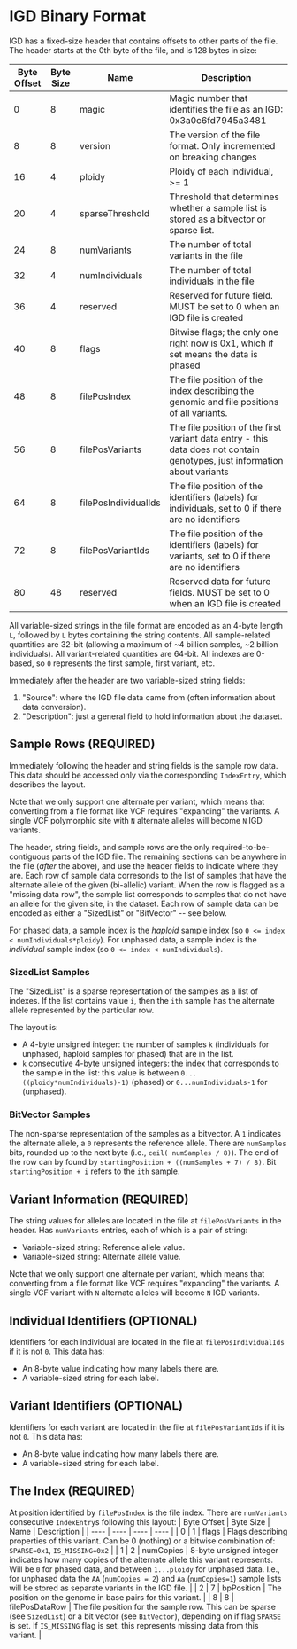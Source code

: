 # IGD Binary Format

IGD has a fixed-size header that contains offsets to other parts of the file. The header
starts at the 0th byte of the file, and is 128 bytes in size:

| Byte Offset | Byte Size | Name | Description |
| ---- | ---- | ---- | ---- |
| 0 | 8 | magic | Magic number that identifies the file as an IGD: 0x3a0c6fd7945a3481 |
| 8 | 8 | version | The version of the file format. Only incremented on breaking changes |
| 16 | 4 | ploidy | Ploidy of each individual, >= 1 |
| 20 | 4 | sparseThreshold | Threshold that determines whether a sample list is stored as a bitvector or sparse list. |
| 24 | 8 | numVariants | The number of total variants in the file |
| 32 | 4 | numIndividuals | The number of total individuals in the file |
| 36 | 4 | reserved | Reserved for future field. MUST be set to 0 when an IGD file is created |
| 40 | 8 | flags | Bitwise flags; the only one right now is 0x1, which if set means the data is phased |
| 48 | 8 | filePosIndex | The file position of the index describing the genomic and file positions of all variants. |
| 56 | 8 | filePosVariants | The file position of the first variant data entry - this data does not contain genotypes, just information about variants |
| 64 | 8 | filePosIndividualIds | The file position of the identifiers (labels) for individuals, set to 0 if there are no identifiers |
| 72 | 8 | filePosVariantIds | The file position of the identifiers (labels) for variants, set to 0 if there are no identifiers |
| 80 | 48 | reserved | Reserved data for future fields. MUST be set to 0 when an IGD file is created |

All variable-sized strings in the file format are encoded as an 4-byte length `L`, followed by `L` bytes containing the string contents.
All sample-related quantities are 32-bit (allowing a maximum of ~4 billion samples, ~2 billion individuals). All variant-related quantities are 64-bit.
All indexes are 0-based, so `0` represents the first sample, first variant, etc.

Immediately after the header are two variable-sized string fields:
1. "Source": where the IGD file data came from (often information about data conversion).
2. "Description": just a general field to hold information about the dataset.

## Sample Rows (REQUIRED)

Immediately following the header and string fields is the sample row data. This data should be accessed only via the corresponding `IndexEntry`, which describes the layout.

Note that we only support one alternate per variant, which means that converting from a file format like VCF requires "expanding" the variants. A single VCF polymorphic site with `N` alternate alleles will become `N` IGD variants.

The header, string fields, and sample rows are the only required-to-be-contiguous parts of the IGD file. The remaining sections can be anywhere in the file (_after_ the above), and use the header fields to indicate where they are.
Each row of sample data corresonds to the list of samples that have the alternate allele of the given (bi-allelic) variant. When the row is flagged as a "missing data row", the sample list corresponds to samples that do not have an allele for the given site, in the dataset. Each row of sample data can be encoded as either a "SizedList" or "BitVector" -- see below.

For phased data, a sample index is the _haploid_ sample index (so `0 <= index < numIndividuals*ploidy`). For unphased
data, a sample index is the _individual_ sample index (so `0 <= index < numIndividuals`).

### SizedList Samples

The "SizedList" is a sparse representation of the samples as a list of indexes. If the list contains value `i`, then the `ith` sample has the alternate allele represented by the particular row.

The layout is:
  * A 4-byte unsigned integer: the number of samples `k` (individuals for unphased, haploid samples for phased) that are in the list.
  * `k` consecutive 4-byte unsigned integers: the index that corresponds to the sample in the list: this value is between `0...((ploidy*numIndividuals)-1)` (phased) or `0...numIndividuals-1` for (unphased).

### BitVector Samples

The non-sparse representation of the samples as a bitvector. A `1` indicates the alternate allele, a `0` represents the reference allele. There are `numSamples` bits, rounded up to the next byte (i.e., `ceil( numSamples / 8)`). The end of the row can by found by `startingPosition + ((numSamples + 7) / 8)`. Bit `startingPosition + i` refers to the `ith` sample.

## Variant Information (REQUIRED)

The string values for alleles are located in the file at `filePosVariants` in the header. Has `numVariants` entries, each of which is a pair of string:
* Variable-sized string: Reference allele value.
* Variable-sized string: Alternate allele value.

Note that we only support one alternate per variant, which means that converting from a file format like VCF requires "expanding" the variants. A single VCF variant with `N` alternate alleles will become `N` IGD variants.

## Individual Identifiers (OPTIONAL)

Identifiers for each individual are located in the file at `filePosIndividualIds` if it is not `0`. This data has:
* An 8-byte value indicating how many labels there are.
* A variable-sized string for each label.

## Variant Identifiers (OPTIONAL)

Identifiers for each variant are located in the file at `filePosVariantIds` if it is not `0`. This data has:
* An 8-byte value indicating how many labels there are.
* A variable-sized string for each label.

## The Index (REQUIRED)

At position identified by `filePosIndex` is the file index. There are `numVariants` consecutive `IndexEntry`s following this layout:
| Byte Offset | Byte Size | Name | Description |
| ---- | ---- | ---- | ---- |
| 0 | 1 | flags | Flags describing properties of this variant. Can be 0 (nothing) or a bitwise combination of: `SPARSE=0x1`, `IS_MISSING=0x2` |
| 1 | 2 | numCopies | 8-byte unsigned integer indicates how many copies of the alternate allele this variant represents. Will be `0` for phased data, and between `1...ploidy` for unphased data. I.e., for unphased data the `AA` (`numCopies = 2`) and `Aa` (`numCopies=1`) sample lists will be stored as separate variants in the IGD file. |
| 2 | 7 | bpPosition | The position on the genome in base pairs for this variant. |
| 8 | 8 | filePosDataRow | The file position for the sample row. This can be sparse (see `SizedList`) or a bit vector (see `BitVector`), depending on if flag `SPARSE` is set. If `IS_MISSING` flag is set, this represents missing data from this variant. |
